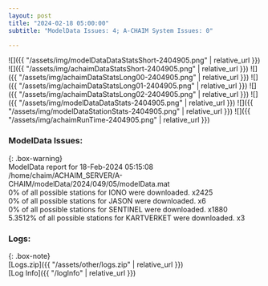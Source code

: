 ```yaml
---
layout: post
title: "2024-02-18 05:00:00"
subtitle: "ModelData Issues: 4; A-CHAIM System Issues: 0"

---
```


![]({{ "/assets/img/modelDataDataStatsShort-2404905.png" | relative_url }})
![]({{ "/assets/img/achaimDataStatsShort-2404905.png" | relative_url }})
![]({{ "/assets/img/achaimDataStatsLong00-2404905.png" | relative_url }})
![]({{ "/assets/img/achaimDataStatsLong01-2404905.png" | relative_url }})
![]({{ "/assets/img/achaimDataStatsLong02-2404905.png" | relative_url }})
![]({{ "/assets/img/modelDataDataStats-2404905.png" | relative_url }})
![]({{ "/assets/img/modelDataStationStats-2404905.png" | relative_url }})
![]({{ "/assets/img/achaimRunTime-2404905.png" | relative_url }})


### ModelData Issues:  
  
{: .box-warning}  
 ModelData report for 18-Feb-2024 05:15:08   
 /home/chaim/ACHAIM_SERVER/A-CHAIM/modelData/2024/049/05/modelData.mat   
 0% of all possible stations for IONO were downloaded. x2425   
 0% of all possible stations for JASON were downloaded. x6   
 0% of all possible stations for SENTINEL were downloaded. x1880   
 5.3512% of all possible stations for KARTVERKET were downloaded. x3   
  


### Logs:  
  
{: .box-note}  
[Logs.zip]({{ "/assets/other/logs.zip" | relative_url }})  
[Log Info]({{ "/logInfo" | relative_url }})  
